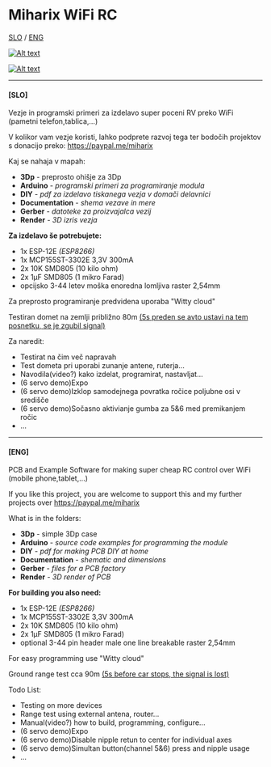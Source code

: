 # Miharix WiFi RC
[SLO](#slo) / [ENG](#eng)

[![Alt text](https://img.youtube.com/vi/RT00wBG8huE/0.jpg)](https://www.youtube.com/watch?v=RT00wBG8huE)

[![Alt text](https://img.youtube.com/vi/3g94vfjdDN8/0.jpg)](https://www.youtube.com/watch?v=3g94vfjdDN8)

---

#### [SLO]

Vezje in programski primeri za izdelavo super poceni RV preko WiFi (pametni telefon,tablica,...)

V kolikor vam vezje koristi, lahko podprete razvoj tega ter bodočih projektov s donacijo preko: https://paypal.me/miharix

Kaj se nahaja v mapah:
* **3Dp** - preprosto ohišje za 3Dp
* **Arduino** - *programski primeri za programiranje modula*
* **DIY** - *pdf za izdelavo tiskanega vezja v domači delavnici*
* **Documentation** - *shema vezave in mere*
* **Gerber** - *datoteke za proizvajalca vezij*
* **Render** - *3D izris vezja*

**Za  izdelavo še potrebujete:**
* 1x ESP-12E *(ESP8266)*
* 1x MCP155ST-3302E 3,3V 300mA
* 2x 10K SMD805 (10 kilo ohm)
* 2x 1µF SMD805 (1 mikro Farad)
* opcijsko 3-44 letev moška enoredna lomljiva raster 2,54mm

Za preprosto programiranje predvidena uporaba "Witty cloud"

Testiran domet na zemlji približno 80m
 [(5s preden se avto ustavi na tem posnetku, se je zgubil signal)](https://youtu.be/WoqIe_oOWTM)

Za naredit:
* Testirat na čim več napravah
* Test dometa pri uporabi zunanje antene, ruterja...
* Navodila(video?) kako izdelat, programirat, nastavljat...
* (6 servo demo)Expo
* (6 servo demo)Izklop samodejnega povratka ročice poljubne osi v središče
* (6 servo demo)Sočasno aktivianje gumba za 5&6 med premikanjem ročic
* ...

---

#### [ENG]

PCB and Example Software for making super cheap RC control over WiFi (mobile phone,tablet,...)

If you like this project, you are welcome to support this and my further projects over https://paypal.me/miharix

What is in the folders:
* **3Dp** - simple 3Dp case
* **Arduino** - *source code examples for programming the module*
* **DIY** - *pdf for making PCB DIY at home*
* **Documentation** - *shematic and dimensions*
* **Gerber** - *files for a PCB factory*
* **Render** - *3D render of PCB*

**For building you also need:**
* 1x ESP-12E *(ESP8266)*
* 1x MCP155ST-3302E 3,3V 300mA
* 2x 10K SMD805 (10 kilo ohm)
* 2x 1µF SMD805 (1 mikro Farad)
* optional 3-44 pin header male one line breakable raster 2,54mm

For easy programming use "Witty cloud"

Ground range test cca 90m
[(5s before car stops, the signal is lost)](https://youtu.be/WoqIe_oOWTM)

Todo List:
* Testing on more devices
* Range test using external antena, router...
* Manual(video?) how to build, programming, configure...
* (6 servo demo)Expo
* (6 servo demo)Disable nipple retun to center for individual axes 
* (6 servo demo)Simultan button(channel 5&6) press and nipple usage
* ...